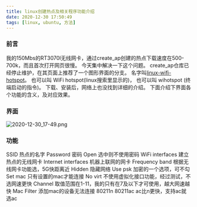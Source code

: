 ```yaml
---
title: linux创建热点及相关程序功能介绍
date: 2020-12-30 17:50:49
tags: [linux, ubuntu, 方法]
---
```

### 前言
我的150Mbs的RT3070l无线网卡，通过create\_ap创建的热点下载速度在500-700k，而且首次打开网页很慢。
今天集中解决一下这个问题。
create\_ap仓库已经停止维护，在其页面上推荐了一个图形界面的分支。
名字叫[linux-wifi-hotspot](https://github.com/lakinduakash/linux-wifi-hotspot)。
也可以叫 WiFi hotspot(linux搜索里显示的)，
也可以叫 wihotspot (终端启动的指令)。
下载、安装后，网络上也没找到详细的介绍。
下面介绍下界面各个功能的含义，及对应效果。

### 界面
![2020-12-30\_17-49.png](2020-12-30_17-49.png)

### 功能
SSID 热点的名字
Password 密码
Open 选中则不使用密码
WiFi interfaces 建立热点的无线网卡
Internet interfaces 机器上联网的网卡
Frequency band 根据无线网卡功能选，5G快距离近
Hidden 隐藏网络
Use psk 加密的一个选项，可不勾
Set mac 只有设置的mac才能连接
No virt 不使用虚拟化接口功能，经过测试，不选网速更快
Channel 取值范围在1-11，我的只有在7及以下才可使用，越大网速越快
Mac Filter 添加mac的设备无法连接
80211n 80211ac ac比n更快，支持ac就选ac


